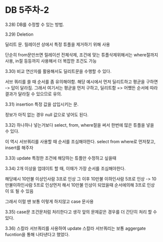 # DB 5주차-2

3.28)
DB를 수정할 수 있는 방법.

3.29)
Deletion

딜리트 문.
릴레이션 상에서 특정 튜플을 제거하기 위해 사용

단순히 from문만쓰면 릴레이션 전체삭제,
조건에 맞는 튜플삭제위해서는 where절까지 사용,
in절 등등까지 사용해서 더 복잡한 조건도 가능

3.30)
비교 연산자를 활용해서도 딜리트문을 수행할 수 있다.

서브 쿼리를 쓸 때 순서를 좀 유의해야함.
해당 예시에서
먼저 딜리트하고 평균을 구하면 -> 답이 달라짐.
그래서 여기서는 평균을 먼저 구하고, 딜리트함
=> 어쨌든 순서에 따라 결과가 달라질 수 있으므로 유의.

3.31)
insertion
특정 값을 삽입시키는 문.

정보가 아직 없는 경우 null 값으로 넣어도 된다.

3.32)
하나하나 넣는거보다 select, from, where절을 써서
한번에 많은 튜플을 넣을 수 있다.

이 역시 서브쿼리를 사용할 때 순서를 조심해야한다.
select from where로 먼저찾고, insert를 해주자

3.33)
update
특정한 조건에 해당하는 튜플만 수정하고 싶을때

3.34)
2개 이상을 업데이트 할 때,
이때가 가장 순서를 조심해야한다.

해당예시
10만불 이상인사람 3프로 인상
그 이후 10만불 이하인사람 5프로 인상
-> 10만불이하인사람 5프로 인상먼저 해서 10만불 인상이 되었을때
순서에의해 3프로 인상이 또 될 수 있음

그래서 이럴 땐 보통 이렇게 하지않고 case 문사용

3.35)
case문
조건문처럼 처리한다고 생각
앞의 문제같은 경우를 더 간단히 처리 할 수 있다.

3.36)
스칼라 서브쿼리를 사용하여 update
스칼라 서브쿼리는 보통 aggergate fucntion을 통해 나타낸다고 했었다.

